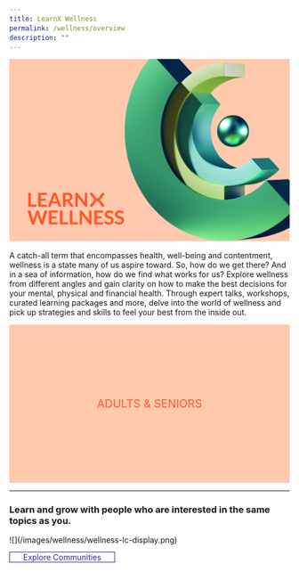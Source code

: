 ```yaml
---
title: LearnX Wellness
permalink: /wellness/overview
description: ""
---
```

<style type="text/css">
/* Links */
.content a { color: #322987; }
.content a:focus,
.content a:hover { color: #28216c; }

/* Button Outline */
.bp-button { padding-left: 1.5rem; padding-right: 1.5rem; }
.bp-button.is-primary-outline { border: 1px solid #322987; color: #322987; background-color: transparent; text-decoration: none; }
.bp-button.is-primary-outline:focus,
.bp-button.is-primary-outline:hover { border: 1px solid #322987; color: #cff2e8; background-color: #322987; text-decoration: none; }

/* Responsive Iframe */
.responsive-iframe { position: absolute; top: 0; left: 0; bottom: 0; right: 0; width: 100%; height: 100%; }
.responsive-iframe-container { position: relative; overflow: hidden; width: 100%; }
.responsive-iframe-container.ratio-16by9 { padding-top: 56.25%; }
.responsive-iframe-container.ratio-4by3 { padding-top: 75%; }
.responsive-iframe-container.ratio-3by2 { padding-top: 66.66%; }
.responsive-iframe-container.ratio-1by1 { padding-top: 100%; }

/* Click Box */
.clickbox { display: block; position: relative; width: 100%; padding-bottom: 56.25%; background-color: transparent; }
.clickbox span { padding: .5rem; }
.clickbox a { position: absolute; display: flex; width: 100%; height: 100%; align-items: center; justify-content: center; font-size: 1.25rem; text-align: center; text-decoration: none; text-transform: uppercase; }
.clickbox a:focus,
.clickbox a:hover { text-decoration: none; }

/* Thoughtful Tangerine */ 
.clickbox.is-thoughtful-tangerine { background-color: #ffc9ad; color: #FE5828; }
.clickbox.is-thoughtful-tangerine a { color: #FE5828; }
.clickbox.is-thoughtful-tangerine a:focus,
.clickbox.is-thoughtful-tangerine a:hover { background-color: #FE5828; color: #ffc9ad; }

</style>
![LearnXWellness](/images/wellness/lfa-wellness.png)

A catch-all term that encompasses health, well-being and contentment, wellness is a state many of us aspire toward. So, how do we get there? And in a sea of information, how do we find what works for us? Explore wellness from different angles and gain clarity on how to make the best decisions for your mental, physical and financial health. Through expert talks, workshops, curated learning packages and more, delve into the world of wellness and pick up strategies and skills to feel your best from the inside out.

<div class="row is-multiline">
  <div class="col is-one-third">
    <div class="clickbox is-thoughtful-tangerine">
      <a href="/wellness/adults-seniors/overview">
        <span>Adults & Seniors</span>
      </a>
    </div>
  </div>
	
---
<h3 class="margin--top--none margin--bottom--lg"><b>Learn and grow with people who are interested in the same topics as you.</b></h3>
![](/images/wellness/wellness-lc-display.png)

<a href="/communities/join/wellness-communities" class="bp-button is-primary-outline is-uppercase">Explore Communities</a>